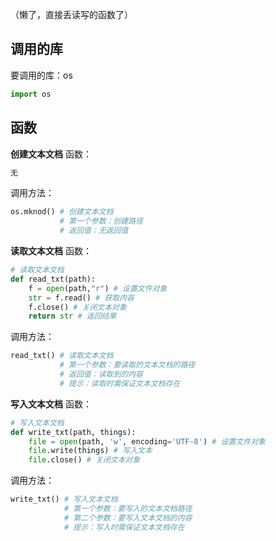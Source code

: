 （懒了，直接丢读写的函数了）

## 调用的库
要调用的库：os

```python
import os
```

## 函数

**创建文本文档**
函数：
```python
无
```
调用方法：
```python
os.mknod() # 创建文本文档
           # 第一个参数：创建路径
           # 返回值：无返回值
```

**读取文本文档**
函数：
```python
# 读取文本文档
def read_txt(path):
    f = open(path,"r") # 设置文件对象
    str = f.read() # 获取内容
    f.close() # 关闭文本对象
    return str # 返回结果
```
调用方法：

```python
read_txt() # 读取文本文档
           # 第一个参数：要读取的文本文档的路径
           # 返回值：读取到的内容
           # 提示：读取时需保证文本文档存在
```

**写入文本文档**
函数：
```python
# 写入文本文档
def write_txt(path, things):
    file = open(path, 'w', encoding='UTF-8') # 设置文件对象
    file.write(things) # 写入文本
    file.close() # 关闭文本对象
```
调用方法：

```python
write_txt() # 写入文本文档
            # 第一个参数：要写入的文本文档路径
            # 第二个参数：要写入文本文档的内容
            # 提示：写入时需保证文本文档存在
```

